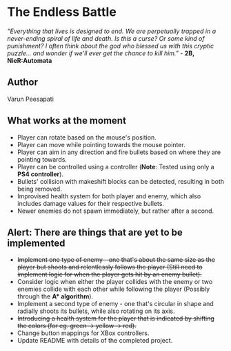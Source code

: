 # The Endless Battle

*"Everything that lives is designed to end. We are perpetually trapped in a never-ending spiral of life and death. Is this a curse? Or some kind of punishment? I often think about the god who blessed us with this cryptic puzzle... and wonder if we'll ever get the chance to kill him."* - **2B, NieR:Automata**

## Author
Varun Peesapati

## What works at the moment
* Player can rotate based on the mouse's position.
* Player can move while pointing towards the mouse pointer.
* Player can aim in any direction and fire bullets based on where they are pointing towards.
* Player can be controlled using a controller (**Note**: Tested using only a **PS4 controller**).
* Bullets' collision with makeshift blocks can be detected, resulting in both being removed.
* Improvised health system for both player and enemy, which also includes damage values for their respective bullets.
* Newer enemies do not spawn immediately, but rather after a second.

## Alert: There are things that are yet to be implemented
* ~~Implement one type of enemy - one that's about the same size as the player but shoots and relentlessly follows the player (Still need to implement logic for when the player gets hit by an enemy bullet).~~
* Consider logic when either the player collides with the enemy or two enemies collide with each other while following the player (Possibly through the **A&ast; algorithm**).
* Implement a second type of enemy - one that's circular in shape and radially shoots its bullets, while also rotating on its axis.
* ~~Introducing a health system for the player that is indicated by shifting the colors (for eg. green &#8594; yellow &#8594; red).~~
* Change button mappings for XBox controllers.
* Update README with details of the completed project.